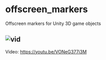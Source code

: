 # offscreen_markers
Offscreen markers for Unity 3D game objects

![vid](https://i.imgur.com/OIswHRq.gif)
----
Video: https://youtu.be/VONeG377i3M
